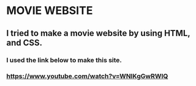 # MOVIE WEBSITE
## I tried to make a movie website by using HTML, and CSS.
### I used the link below to make this site.
### https://www.youtube.com/watch?v=WNlKgGwRWIQ
